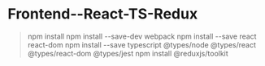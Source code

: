 # Frontend--React-TS-Redux

> npm install
> npm install --save-dev webpack
> npm install --save react react-dom
> npm install --save typescript @types/node @types/react @types/react-dom @types/jest
> npm install @reduxjs/toolkit